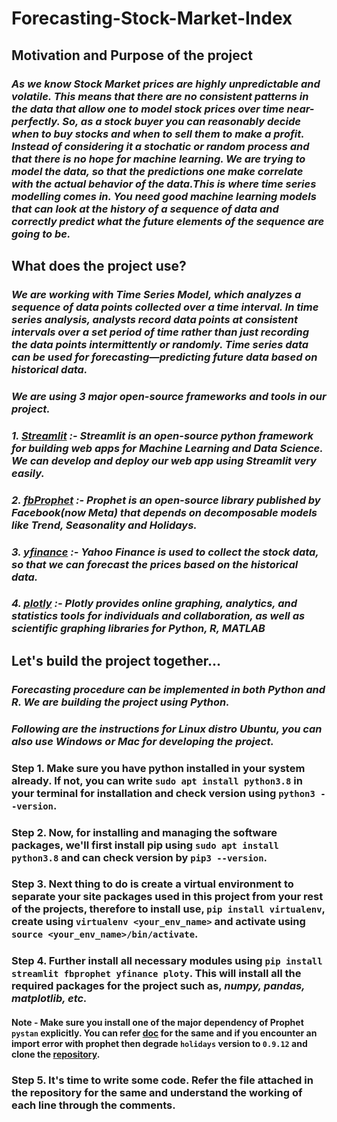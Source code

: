 # **Forecasting-Stock-Market-Index**


## Motivation and Purpose of the project
### *As we know Stock Market prices are highly unpredictable and volatile. This means that there are no consistent patterns in the data that allow one to model stock prices over time near-perfectly. So, as a stock buyer you can reasonably decide when to buy stocks and when to sell them to make a profit. Instead of considering it a stochatic or random process and that there is no hope for machine learning. We are trying to model the data, so that the predictions one make correlate with the actual behavior of the data.This is where time series modelling comes in. You need good machine learning models that can look at the history of a sequence of data and correctly predict what the future elements of the sequence are going to be.*

## What does the project use?

### *We are working with **Time Series Model**, which analyzes a sequence of data points collected over a time interval. In time series analysis, analysts record data points at consistent intervals over a set period of time rather than just recording the data points intermittently or randomly. Time series data can be used for forecasting—predicting future data based on historical data.*

### *We are using 3 major open-source frameworks and tools in our project.*
### *1. [Streamlit](https://streamlit.io/) :- Streamlit is an open-source python framework for building web apps for Machine Learning and Data Science. We can develop and deploy our web app using Streamlit very easily.*
### *2. [fbProphet](https://facebook.github.io/prophet/) :- Prophet is an open-source library published by Facebook(now Meta) that depends on decomposable models like Trend, Seasonality and Holidays.*
### *3. [yfinance](https://finance.yahoo.com/lookup) :- Yahoo Finance is used to collect the stock data, so that we can forecast the prices based on the historical data.*
### *4. [plotly](https://plotly.com/) :- Plotly provides online graphing, analytics, and statistics tools for individuals and collaboration, as well as scientific graphing libraries for Python, R, MATLAB*

## Let's build the project together...

### *Forecasting procedure can be implemented in both Python and R. We are building the project using Python.* 

### *Following are the instructions for Linux distro Ubuntu, you can also use Windows or Mac for developing the project.*
### **Step 1.** Make sure you have python installed in your system already. If not, you can write `sudo apt install python3.8` in your terminal for installation and check version using `python3 --version`.
### **Step 2.** Now, for installing and managing the software packages, we'll first install pip using `sudo apt install python3.8` and can check version by `pip3 --version`.
### **Step 3.** Next thing to do is create a virtual environment to separate your site packages used in this project from your rest of the projects, therefore to install use, `pip install virtualenv`, create using `virtualenv <your_env_name>` and activate using `source <your_env_name>/bin/activate`.
### **Step 4.** Further install all necessary modules using `pip install streamlit fbprophet yfinance ploty`. This will install all the required packages for the project such as, *numpy, pandas, matplotlib, etc.* 
#### **Note** - Make sure you install one of the major dependency of Prophet `pystan` explicitly. You can refer [doc](https://facebook.github.io/prophet/docs/installation.html) for the same and if you encounter an import error with prophet then degrade `holidays` version to `0.9.12` and clone the [repository](https://github.com/facebook/prophet).
### **Step 5.** It's time to write some code. Refer the file attached in the repository for the same and understand the working of each line through the comments.


 

